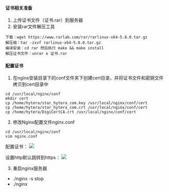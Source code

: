 #### 证书相关准备
1. 上传证书文件（证书.rar）到服务器
2. 安装rar文件解压工具
```
下载：wget https://www.rarlab.com/rar/rarlinux-x64-5.8.0.tar.gz 
解压缩：tar -zxvf rarlinux-x64-5.8.0.tar.gz 
编译安装：cd rar 然后执行 make && make install
解压证书文件：unrar e 证书.rar
```

#### 配置证书
1. 在nginx安装目录下的conf文件夹下创建cert目录，并将证书文件和密钥文件拷贝到cert目录中
```
cd /usr/local/nginx/conf
mkdir cert
cp /home/hytera/star_hytera_com.key /usr/local/nginx/conf/cert
cp /home/hytera/star_hytera_com.crt /usr/local/nginx/conf/cert
cp /home/hytera/DigiCertCA.crt /usr/local/nginx/conf/cert
```
2. 修改Nginx配置文件nginx.conf
```
cd /usr/local/nginx/conf
vim nginx.conf
```
配置证书：
![](https://ftp.bmp.ovh/imgs/2019/12/8bb782aa4470dd56.png)

设置http默认跳转到https：
![](https://ftp.bmp.ovh/imgs/2019/12/830195372bf849a2.png)

3. 重启nginx服务器
- ./nginx -s stop
- ./nginx